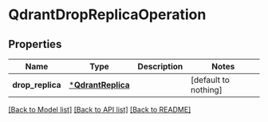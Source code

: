 # QdrantDropReplicaOperation


## Properties
Name | Type | Description | Notes
------------ | ------------- | ------------- | -------------
**drop_replica** | [***QdrantReplica**](QdrantReplica.md) |  | [default to nothing]


[[Back to Model list]](../README.md#models) [[Back to API list]](../README.md#api-endpoints) [[Back to README]](../README.md)



